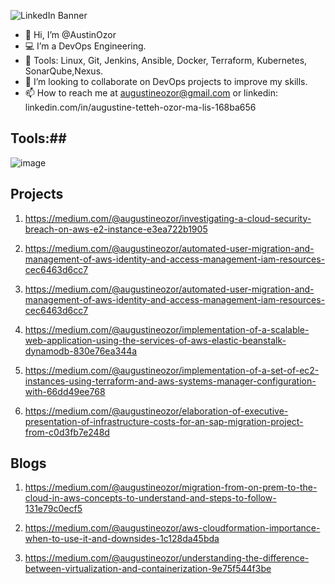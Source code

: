 
![LinkedIn Banner](https://github.com/AustinOzor/AustinOzor/assets/99667583/91f1d50c-f836-411e-9108-ca9bd71e90c2)

- 👋 Hi, I’m @AustinOzor
- 💻 I’m a DevOps Engineering.
- 🌱 Tools: Linux, Git, Jenkins, Ansible, Docker, Terraform, Kubernetes, SonarQube,Nexus.
- 💞️ I’m looking to collaborate on DevOps projects to improve my skills.
- 📫 How to reach me at augustineozor@gmail.com or linkedin: linkedin.com/in/augustine-tetteh-ozor-ma-lis-168ba656

## Tools:##
![image](https://github.com/AustinOzor/AustinOzor/assets/99667583/aa2b843a-283c-4cc8-9a1e-6d03fa4973c3)


## Projects ##
1. https://medium.com/@augustineozor/investigating-a-cloud-security-breach-on-aws-e2-instance-e3ea722b1905
   
2. https://medium.com/@augustineozor/automated-user-migration-and-management-of-aws-identity-and-access-management-iam-resources-cec6463d6cc7
   
3. https://medium.com/@augustineozor/automated-user-migration-and-management-of-aws-identity-and-access-management-iam-resources-cec6463d6cc7
   
4. https://medium.com/@augustineozor/implementation-of-a-scalable-web-application-using-the-services-of-aws-elastic-beanstalk-dynamodb-830e76ea344a
 
5. https://medium.com/@augustineozor/implementation-of-a-set-of-ec2-instances-using-terraform-and-aws-systems-manager-configuration-with-66dd49ee768
   
6. https://medium.com/@augustineozor/elaboration-of-executive-presentation-of-infrastructure-costs-for-an-sap-migration-project-from-c0d3fb7e248d

## Blogs ##
1. https://medium.com/@augustineozor/migration-from-on-prem-to-the-cloud-in-aws-concepts-to-understand-and-steps-to-follow-131e79c0ecf5
   
2. https://medium.com/@augustineozor/aws-cloudformation-importance-when-to-use-it-and-downsides-1c128da45bda
  
3. https://medium.com/@augustineozor/understanding-the-difference-between-virtualization-and-containerization-9e75f544f3be


<!---
AustinOzor/AustinOzor is a ✨ special ✨ repository because its `README.md` (this file) appears on your GitHub profile.
You can click the Preview link to take a look at your changes.
--->
